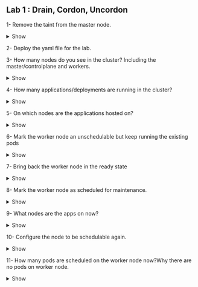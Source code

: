 ## Lab 1 : Drain, Cordon, Uncordon

1- Remove the taint from the master node.

  <details><summary>Show</summary>
<p>

```bash
k taint node master01 node-role.kubernetes.io/master:NoSchedule
```

</p>
</details>

2- Deploy the yaml file for the lab.

3- How many nodes do you see in the cluster? Including the master/controlplane and workers.

  <details><summary>Show</summary>
<p>

```bash
k get nodes
```

</p>
</details>

4- How many applications/deployments are running in the cluster?

<details><summary>Show</summary>
<p>

```bash
k get deployments,pods
```

</p>
</details>
  

5- On which nodes are the applications hosted on?

  
<details><summary>Show</summary>
<p>

```bash
k get pods -o wide
```

</p>
</details>


6- Mark the worker node an unschedulable but keep running the existing pods

<details><summary>Show</summary>
<p>

```bash
kubectl cordon worker01
```

</p>
</details>

7- Bring back the worker node in the ready state

  <details><summary>Show</summary>
<p>

```bash
kubectl uncordon worker01 
```

</p>
</details>

8- Mark the worker node as scheduled for maintenance.

  
<details><summary>Show</summary>
<p>

```bash
kubectl drain <worker node name> --ignore-daemonsets
```

</p>
</details>


9- What nodes are the apps on now?

  <details><summary>Show</summary>
<p>

```bash
kubectl get pods -o wide
```

</p>
</details>


10- Configure the node to be schedulable again.

  <details><summary>Show</summary>
<p>

```bash
kubectl uncordon worker01
```

</p>
</details>

11- How many pods are scheduled on the worker node now?Why there are no pods on worker node.


<details><summary>Show</summary>
<p>

```bash
New pods will be scheduled on the worker node
```

</p>
</details>
